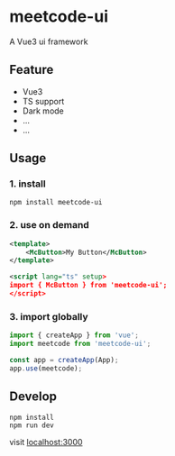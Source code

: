 # meetcode-ui

A Vue3 ui framework

## Feature

-   Vue3
-   TS support
-   Dark mode
-   ...
-   ...

## Usage

### 1. install

```
npm install meetcode-ui
```

### 2. use on demand

```xml
<template>
    <McButton>My Button</McButton>
</template>

<script lang="ts" setup>
import { McButton } from 'meetcode-ui';
</script>
```

### 3. import globally

```ts
import { createApp } from 'vue';
import meetcode from 'meetcode-ui';

const app = createApp(App);
app.use(meetcode);
```

## Develop

```
npm install
npm run dev
```

visit [localhost:3000](localhost:3000)
